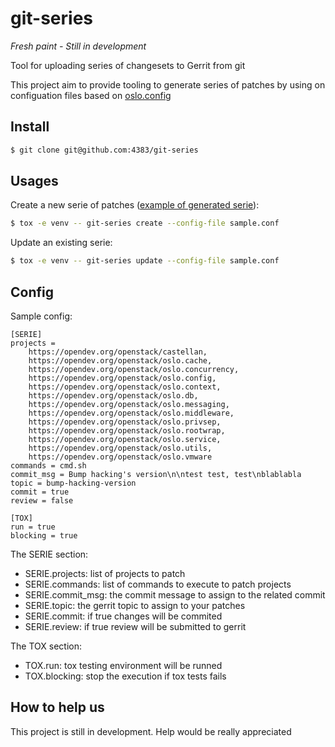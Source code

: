 # git-series

*Fresh paint - Still in development*

Tool for uploading series of changesets to Gerrit from git

This project aim to provide tooling to generate series of patches by using
on configuation files based on [oslo.config](https://docs.openstack.org/oslo.config/latest/)

## Install

```sh
$ git clone git@github.com:4383/git-series
```

## Usages

Create a new serie of patches ([example of generated serie](ttps://review.opendev.org/#/q/topic:oslo-pre-commit)):

```sh
$ tox -e venv -- git-series create --config-file sample.conf
```

Update an existing serie:

```sh
$ tox -e venv -- git-series update --config-file sample.conf
```

## Config

Sample config:
```
[SERIE]
projects =
    https://opendev.org/openstack/castellan,
    https://opendev.org/openstack/oslo.cache,
    https://opendev.org/openstack/oslo.concurrency,
    https://opendev.org/openstack/oslo.config,
    https://opendev.org/openstack/oslo.context,
    https://opendev.org/openstack/oslo.db,
    https://opendev.org/openstack/oslo.messaging,
    https://opendev.org/openstack/oslo.middleware,
    https://opendev.org/openstack/oslo.privsep,
    https://opendev.org/openstack/oslo.rootwrap,
    https://opendev.org/openstack/oslo.service,
    https://opendev.org/openstack/oslo.utils,
    https://opendev.org/openstack/oslo.vmware
commands = cmd.sh
commit_msg = Bump hacking's version\n\ntest test, test\nblablabla
topic = bump-hacking-version
commit = true
review = false

[TOX]
run = true
blocking = true
```

The SERIE section:
- SERIE.projects: list of projects to patch
- SERIE.commands: list of commands to execute to patch projects
- SERIE.commit_msg: the commit message to assign to the related commit
- SERIE.topic: the gerrit topic to assign to your patches
- SERIE.commit: if true changes will be commited
- SERIE.review: if true review will be submitted to gerrit

The TOX section:
- TOX.run: tox testing environment will be runned
- TOX.blocking: stop the execution if tox tests fails

## How to help us

This project is still in development. Help would be really appreciated
